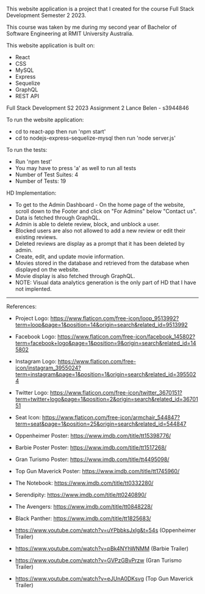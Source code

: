 This website application is a project that I created for the course Full Stack Development Semester 2 2023.

This course was taken by me during my second year of Bachelor of Software Engineering at RMIT University Australia.

This website application is built on:
- React
- CSS
- MySQL
- Express
- Sequelize
- GraphQL
- REST API

Full Stack Development S2 2023
Assignment 2
Lance Belen - s3944846

To run the website application:
- cd to react-app then run 'npm start'
- cd to nodejs-express-sequelize-mysql then run 'node server.js'

To run the tests:
- Run 'npm test'
- You may have to press 'a' as well to run all tests
- Number of Test Suites: 4
- Number of Tests: 19

HD Implementation:
- To get to the Admin Dashboard - On the home page of the website, scroll down to the Footer and click on "For Admins" below "Contact us".
- Data is fetched through GraphQL.
- Admin is able to delete review, block, and unblock a user.
- Blocked users are also not allowed to add a new review or edit their existing reviews.
- Deleted reviews are display as a prompt that it has been deleted by admin.
- Create, edit, and update movie information.
- Movies stored in the database and retrieved from the database when displayed on the website.
- Movie display is also fetched through GraphQL.
- NOTE: Visual data analytics generation is the only part of HD that I have not implented.

----------------------------------------------------------------------------------------------------------------------------

References:
- Project Logo: https://www.flaticon.com/free-icon/loop_9513992?term=loop&page=1&position=14&origin=search&related_id=9513992

- Facebook Logo: https://www.flaticon.com/free-icon/facebook_145802?term=facebook+logo&page=1&position=9&origin=search&related_id=145802
- Instagram Logo: https://www.flaticon.com/free-icon/instagram_3955024?term=instagram&page=1&position=1&origin=search&related_id=3955024
- Twitter Logo: https://www.flaticon.com/free-icon/twitter_3670151?term=twitter+logo&page=1&position=2&origin=search&related_id=3670151

- Seat Icon: https://www.flaticon.com/free-icon/armchair_544847?term=seat&page=1&position=25&origin=search&related_id=544847

- Oppenheimer Poster: https://www.imdb.com/title/tt15398776/
- Barbie Poster Poster: https://www.imdb.com/title/tt1517268/
- Gran Turismo Poster: https://www.imdb.com/title/tt4495098/
- Top Gun Maverick Poster: https://www.imdb.com/title/tt1745960/
- The Notebook: https://www.imdb.com/title/tt0332280/
- Serendipity: https://www.imdb.com/title/tt0240890/
- The Avengers: https://www.imdb.com/title/tt0848228/
- Black Panther: https://www.imdb.com/title/tt1825683/

- https://www.youtube.com/watch?v=uYPbbksJxIg&t=54s (Oppenheimer Trailer)
- https://www.youtube.com/watch?v=pBk4NYhWNMM (Barbie Trailer)
- https://www.youtube.com/watch?v=GVPzGBvPrzw (Gran Turismo Trailer)
- https://www.youtube.com/watch?v=eJUnA0DKsvg (Top Gun Maverick Trailer)
